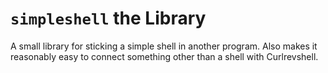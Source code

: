 `simpleshell` the Library
=========================
A small library for sticking a simple shell in another program.  Also makes it
reasonably easy to connect something other than a shell with Curlrevshell.
